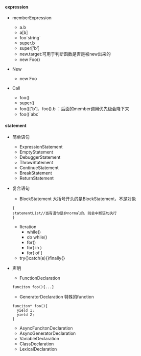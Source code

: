 
#### expression
- memberExpression
  - a.b
  - a[b]
  - foo\`string\`
  - super.b
  - super['b']
  - new.target:可用于判断函数是否是被new出来的
  - new Foo()

- New
  - new Foo

- Call
  - foo()
  - super()
  - foo()['b']、foo().b ：后面的member调用优先级会降下来
  - foo()\`abc\`
  
#### statement
- 简单语句
  - ExpressionStatement
  - EmptyStatement
  - DebuggerStatement
  - ThrowStatement
  - ContinueStatement
  - BreakStatement
  - ReturnStatement  
- 复合语句
  - BlockStatement
     大括号开头的是BlockStatement，不是对象
  ```
  {
  statementList//当有语句是非normal的，则会中断语句执行
  }
  ```
  - Iteration
    - while()
    - do while()
    - for()
    - for( in )
    - for( of )
  - try{}catch(e){}finally{}
  
- 声明
  - FunctionDeclaration
  ```
  funciton foo(){...}
  ```
  - GeneratorDeclaration 特殊的function
   ```
  funciton* foo(){
     yield 1;
     yield 2;
  }
  ```
  - AsyncFuncitonDeclaration
  - AsyncGeneratorDeclaration
  - VariableDeclaration
  - ClassDeclaration
  - LexicalDeclaration
